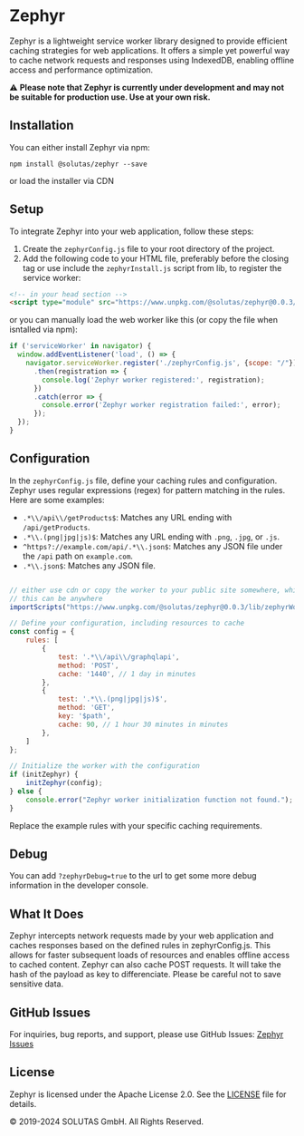 # Zephyr
Zephyr is a lightweight service worker library designed to provide efficient caching strategies for web applications. It offers a simple yet powerful way to cache network requests and responses using IndexedDB, enabling offline access and performance optimization.

⚠️ **Please note that Zephyr is currently under development and may not be suitable for production use. Use at your own risk.**


## Installation

You can either install Zephyr via npm:

```
npm install @solutas/zephyr --save
```
or load the installer via CDN

## Setup

To integrate Zephyr into your web application, follow these steps:

1. Create the `zephyrConfig.js` file to your root directory of the project.
2. Add the following code to your HTML file, preferably before the closing </body> tag or use include the ```zephyrInstall.js``` script from lib, to register the service worker:

```html
<!-- in your head section -->
<script type="module" src="https://www.unpkg.com/@solutas/zephyr@0.0.3/lib/zephrInstall.js"></script>
```

or you can manually load the web worker like this (or copy the file when isntalled via npm):

```javascript
if ('serviceWorker' in navigator) {
  window.addEventListener('load', () => {
    navigator.serviceWorker.register('./zephyrConfig.js', {scope: "/"})
      .then(registration => {
        console.log('Zephyr worker registered:', registration);
      })
      .catch(error => {
        console.error('Zephyr worker registration failed:', error);
      });
  });
}
```

## Configuration
In the `zephyrConfig.js` file, define your caching rules and configuration. Zephyr uses regular expressions (regex) for pattern matching in the rules. Here are some examples:

- `.*\\/api\\/getProducts$`: Matches any URL ending with `/api/getProducts`.
- `.*\\.(png|jpg|js)$`: Matches any URL ending with `.png`, `.jpg`, or `.js`.
- `^https?://example.com/api/.*\\.json$`: Matches any JSON file under the `/api` path on `example.com`.
- `.*\\.json$`: Matches any JSON file.


```javascript

// either use cdn or copy the worker to your public site somewhere, while the zephyrConfig.js file must be in root
// this can be anywhere
importScripts("https://www.unpkg.com/@solutas/zephyr@0.0.3/lib/zephyrWorker.js");

// Define your configuration, including resources to cache
const config = { 
    rules: [
        {
            test: '.*\\/api\\/graphqlapi',
            method: 'POST',
            cache: '1440', // 1 day in minutes
        },
        {
            test: '.*\\.(png|jpg|js)$',
            method: 'GET',
            key: '$path',
            cache: 90, // 1 hour 30 minutes in minutes
        },        
    ]
};

// Initialize the worker with the configuration
if (initZephyr) {
    initZephyr(config);
} else {
    console.error("Zephyr worker initialization function not found.");
}
```

Replace the example rules with your specific caching requirements.

## Debug
You can add ```?zephyrDebug=true``` to the url to get some more debug information in the developer console.

## What It Does
Zephyr intercepts network requests made by your web application and caches responses based on the defined rules in zephyrConfig.js. This allows for faster subsequent loads of resources and enables offline access to cached content.
Zephyr can also cache POST requests. It will take the hash of the payload as key to differenciate. Please be careful not to save sensitive data.

## GitHub Issues
For inquiries, bug reports, and support, please use GitHub Issues: [Zephyr Issues](https://github.com/solutas/zephyr/issues)


## License

Zephyr is licensed under the Apache License 2.0. See the [LICENSE](LICENSE) file for details.

© 2019-2024 SOLUTAS GmbH. All Rights Reserved.